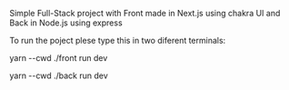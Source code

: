 Simple Full-Stack project with Front made in Next.js using chakra UI and Back in Node.js using express


To run the poject plese type this in two diferent terminals:

yarn --cwd ./front run dev

yarn --cwd ./back run dev

